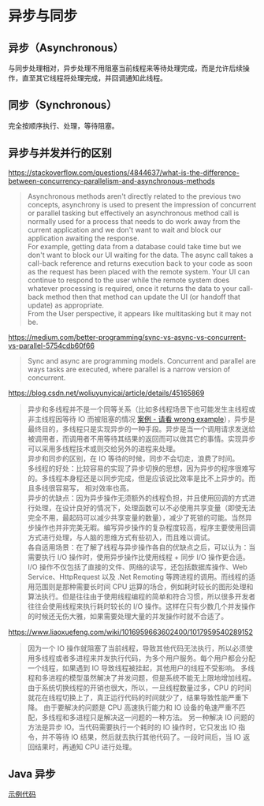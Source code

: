 # 异步与同步
  
## 异步（Asynchronous）
与同步处理相对，异步处理不用阻塞当前线程来等待处理完成，而是允许后续操作，直至其它线程将处理完成，并回调通知此线程。  
  
## 同步（Synchronous）
完全按顺序执行、处理，等待阻塞。  
  
## 异步与并发并行的区别
https://stackoverflow.com/questions/4844637/what-is-the-difference-between-concurrency-parallelism-and-asynchronous-methods  
> Asynchronous methods aren't directly related to the previous two concepts, asynchrony is used to present the impression of concurrent or parallel tasking but effectively an asynchronous method call is normally used for a process that needs to do work away from the current application and we don't want to wait and block our application awaiting the response.  
For example, getting data from a database could take time but we don't want to block our UI waiting for the data. The async call takes a call-back reference and returns execution back to your code as soon as the request has been placed with the remote system. Your UI can continue to respond to the user while the remote system does whatever processing is required, once it returns the data to your call-back method then that method can update the UI (or handoff that update) as appropriate.  
From the User perspective, it appears like multitasking but it may not be.  
  
https://medium.com/better-programming/sync-vs-async-vs-concurrent-vs-parallel-5754cdb60f66  
> Sync and async are programming models.
Concurrent and parallel are ways tasks are executed, where parallel is a narrow version of concurrent.
  
https://blog.csdn.net/woliuyunyicai/article/details/45165869  
> 异步和多线程并不是一个同等关系（比如多线程场景下也可能发生主线程或非主线程因等待 IO 而被阻塞的情况 [案例 - 请看 wrong example](./并发与并行(Java)/Defog/Asynchronous.java)），异步是最终目的，多线程只是实现异步的一种手段。异步是当一个调用请求发送给被调用者，而调用者不用等待其结果的返回而可以做其它的事情。实现异步可以采用多线程技术或则交给另外的进程来处理。  
> 异步和同步的区别，在 IO 等待的时候，同步不会切走，浪费了时间。  
> 多线程的好处：比较容易的实现了异步切换的思想，因为异步的程序很难写的。多线程本身程还是以同步完成，但是应该说比效率是比不上异步的。而且多线很容易写， 相对效率也高。  
> 异步的优缺点：因为异步操作无须额外的线程负担，并且使用回调的方式进行处理，在设计良好的情况下，处理函数可以不必使用共享变量（即使无法完全不用，最起码可以减少共享变量的数量），减少了死锁的可能。当然异步操作也并非完美无暇。编写异步操作的复杂程度较高，程序主要使用回调方式进行处理，与人脑的思维方式有些初入，而且难以调试。  
> 各自适用场景：在了解了线程与异步操作各自的优缺点之后，可以认为：当需要执行 I/O 操作时，使用异步操作比使用线程 + 同步 I/O 操作更合适。I/O 操作不仅包括了直接的文件、网络的读写，还包括数据库操作、Web Service、HttpRequest 以及 .Net Remoting 等跨进程的调用。而线程的适用范围则是那种需要长时间 CPU 运算的场合，例如耗时较长的图形处理和算法执行。但是往往由于使用线程编程的简单和符合习惯，所以很多开发者往往会使用线程来执行耗时较长的 I/O 操作。这样在只有少数几个并发操作的时候还无伤大雅，如果需要处理大量的并发操作时就不合适了。  
  
https://www.liaoxuefeng.com/wiki/1016959663602400/1017959540289152  
> 因为一个 IO 操作就阻塞了当前线程，导致其他代码无法执行，所以必须使用多线程或者多进程来并发执行代码，为多个用户服务。每个用户都会分配一个线程，如果遇到 IO 导致线程被挂起，其他用户的线程不受影响。
> 多线程和多进程的模型虽然解决了并发问题，但是系统不能无上限地增加线程。由于系统切换线程的开销也很大，所以，一旦线程数量过多，CPU 的时间就花在线程切换上了，真正运行代码的时间就少了，结果导致性能严重下降。
> 由于要解决的问题是 CPU 高速执行能力和 IO 设备的龟速严重不匹配，多线程和多进程只是解决这一问题的一种方法。
> 另一种解决 IO 问题的方法是异步 IO。当代码需要执行一个耗时的 IO 操作时，它只发出 IO 指令，并不等待 IO 结果，然后就去执行其他代码了。一段时间后，当 IO 返回结果时，再通知 CPU 进行处理。  
  
## Java 异步
[示例代码](./并发与并行(Java)/Defog/Asynchronous.java)  
  
